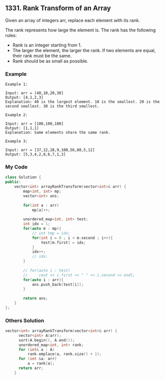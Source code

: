 ## 1331. Rank Transform of an Array

Given an array of integers arr, replace each element with its rank.

The rank represents how large the element is. The rank has the following rules:

* Rank is an integer starting from 1.
* The larger the element, the larger the rank. If two elements are equal, their rank must be the same.
* Rank should be as small as possible.

 
### Example
```
Example 1:

Input: arr = [40,10,20,30]
Output: [4,1,2,3]
Explanation: 40 is the largest element. 10 is the smallest. 20 is the second smallest. 30 is the third smallest.
```

```
Example 2:

Input: arr = [100,100,100]
Output: [1,1,1]
Explanation: Same elements share the same rank.
```

```
Example 3:

Input: arr = [37,12,28,9,100,56,80,5,12]
Output: [5,3,4,2,8,6,7,1,3]
```


### My Code
```c++
class Solution {
public:
    vector<int> arrayRankTransform(vector<int>& arr) {
        map<int, int> mp;
        vector<int> ans;
        
        for(int a : arr)
            mp[a]++;
        
        unordered_map<int, int> test;
        int idx = 1;
        for(auto m : mp){
            // int tmp = idx;
            for(int i = 0 ; i < m.second ; i++){
                test[m.first] = idx;
            }
            idx++;
            // idx;
        }
        
        // for(auto i : test)
        //     cout << i.first << " " << i.second << endl;
        for(auto i : arr){
            ans.push_back(test[i]);
        }
        
        return ans;
    }
};
```


### Others Solution
```c++
vector<int> arrayRankTransform(vector<int>& arr) {
      vector<int> A(arr);
      sort(A.begin(), A.end());
      unordered_map<int, int> rank;
      for (int& a : A)
          rank.emplace(a, rank.size() + 1);
      for (int &a: arr)
          a = rank[a];
      return arr;
    }
```

